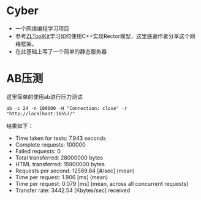 # Cyber 
- 一个网络编程学习项目
- 参考[ZLToolKit](https://github.com/ZLMediaKit/ZLToolKit)学习如何使用C++实现Rector模型，这里感谢作者分享这个网络框架。
- 在此基础上写了一个简单的静态服务器

# AB压测
这里简单的使用ab进行压力测试
```
ab -c 24 -n 100000 -H "Connection: close" -r  "http://localhost:16557/"
```
结果如下：
- Time taken for tests:   7.943 seconds
- Complete requests:      100000
- Failed requests:        0
- Total transferred:      28000000 bytes
- HTML transferred:       15900000 bytes
- Requests per second:    12589.84 [#/sec] (mean)
- Time per request:       1.906 [ms] (mean)
- Time per request:       0.079 [ms] (mean, across all concurrent requests)
- Transfer rate:          3442.54 [Kbytes/sec] received
